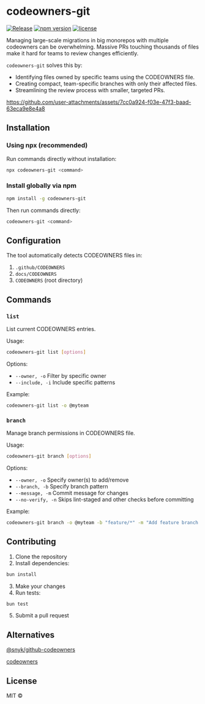 # codeowners-git

[![Release](https://github.com/hemandev/codeowners-git/actions/workflows/release.yml/badge.svg)](https://github.com/hemandev/codeowners-git/actions/workflows/release.yml)
[![npm version](https://img.shields.io/npm/v/codeowners-git)](https://www.npmjs.com/package/codeowners-git)
[![license](https://img.shields.io/npm/l/codeowners-git)](LICENSE)

Managing large-scale migrations in big monorepos with multiple codeowners can be overwhelming. Massive PRs touching thousands of files make it hard for teams to review changes efficiently.

`codeowners-git` solves this by:

- Identifying files owned by specific teams using the CODEOWNERS file.
- Creating compact, team-specific branches with only their affected files.
- Streamlining the review process with smaller, targeted PRs.

https://github.com/user-attachments/assets/7cc0a924-f03e-47f3-baad-63eca9e8e4a8



## Installation

### Using npx (recommended)

Run commands directly without installation:

```bash
npx codeowners-git <command>
```

### Install globally via npm

```bash
npm install -g codeowners-git
```

Then run commands directly:

```bash
codeowners-git <command>
```

## Configuration

The tool automatically detects CODEOWNERS files in:

1. `.github/CODEOWNERS`
2. `docs/CODEOWNERS`
3. `CODEOWNERS` (root directory)

## Commands

### `list`

List current CODEOWNERS entries.

Usage:

```bash
codeowners-git list [options]
```

Options:

- `--owner, -o` Filter by specific owner
- `--include, -i` Include specific patterns

Example:

```bash
codeowners-git list -o @myteam
```

### `branch`

Manage branch permissions in CODEOWNERS file.

Usage:

```bash
codeowners-git branch [options]
```

Options:

- `--owner, -o` Specify owner(s) to add/remove
- `--branch, -b` Specify branch pattern
- `--message, -m` Commit message for changes
- `--no-verify, -n` Skips lint-staged and other checks before committing

Example:

```bash
codeowners-git branch -o @myteam -b "feature/*" -m "Add feature branch ownership"
```

## Contributing

1. Clone the repository
2. Install dependencies:

```bash
bun install
```

3. Make your changes
4. Run tests:

```bash
bun test
```

5. Submit a pull request

## Alternatives
[@snyk/github-codeowners](https://github.com/snyk/github-codeowners)

[codeowners](https://github.com/beaugunderson/codeowners)

## License

MIT ©
